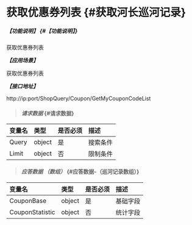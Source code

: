 # 获取优惠券列表 {#获取河长巡河记录}

##### _【功能说明】_ {#【功能说明】}

获取优惠券列表

_**【应用场景】**_

获取优惠券列表

_**【接口地址】**_

http://ip:port/ShopQuery/Coupon/GetMyCouponCodeList

> #### _请求数据_ {#请求数据}

| 变量名 | 类型 | 是否必须 | 描述 |
| :--- | :--- | :--- | :--- |
| Query | object | 是 | 搜索条件 |
| Limit | object | 否 | 限制条件 |

> #### _应答数据 （数组）_ {#应答数据-（巡河记录数组）}

| 变量名 | 类型 | 是否必须 | 描述 |
| :--- | :--- | :--- | :--- |
| CouponBase | object | 是 | 基础字段 |
| CouponStatistic | object | 否 | 统计字段 |



